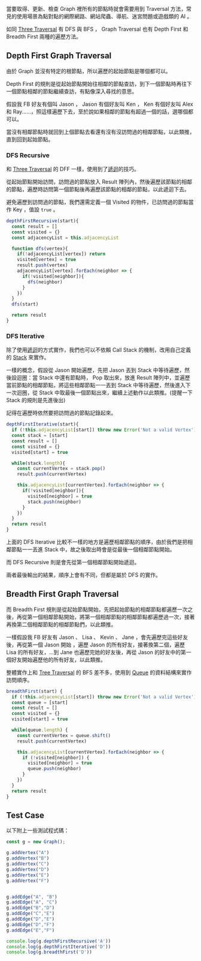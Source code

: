 <!-- Day 29 走囉～高歌離席～ - Graph Traversal -->

當要取得、更新、檢查 Graph 裡所有的節點時就會需要用到 Traversal 方法，常見的使用場景為點對點的網際網路、網站爬蟲、導航、迷宮問題或遊戲類的 AI 。

如同 [Three Traversal](https://ithelp.ithome.com.tw/articles/10305480) 有 DFS 與 BFS ， Graph Traversal 也有 Depth First 和 Breadth First 兩種的遍歷方法。

## Depth First Graph Traversal

由於 Graph 並沒有特定的根節點，所以遍歷的起始節點是哪個都可以。

Depth First 的規則是從起始節點開始往相鄰的節點查訪，到下一個節點時再往下一個節點相鄰的節點繼續查訪，有點像深入尋找的意思。

假設我 FB 好友有個叫 Jason ， Jason 有個好友叫 Ken ， Ken 有個好友叫 Alex 和 Ray......，照這樣遍歷下去，至於說如果相鄰的節點有超過一個的話，選哪個都可以。

當沒有相鄰節點時就回到上個節點去看還有沒有沒訪問過的相鄰節點，以此類推，直到回到起始節點。

### DFS Recursive

和 [Three Traversal](https://ithelp.ithome.com.tw/articles/10305480) 的 DFF 一樣，使用到了[遞迴](https://ithelp.ithome.com.tw/articles/10296158)的技巧。

從起始節點開始訪問，訪問過的節點放入 Result 陣列內，然後遍歷該節點的相鄰的節點，遍歷時訪問第一個節點後再遍歷該節點的相鄰的節點，以此遞迴下去。

避免遍歷到訪問過的節點，我們還需定義一個 Visited 的物件，已訪問過的節點當作 Key ，值設 `true` 。

```js
depthFirstRecursive(start){
  const result = []
  const visited = {}
  const adjacencyList = this.adjacencyList

  function dfs(vertex){
    if(!adjacencyList[vertex]) return
    visited[vertex] = true
    result.push(vertex)
    adjacencyList[vertex].forEach(neighbor => {
      if(!visited[neighbor]){
        dfs(neighbor)
      }
    })
  }
  dfs(start)

  return result
}
```

### DFS Iterative

除了使用[遞迴](https://ithelp.ithome.com.tw/articles/10296158)的方式實作，我們也可以不依賴 Call Stack 的機制，改用自己定義的 [Stack](https://ithelp.ithome.com.tw/articles/10300208) 來實作。

一樣的概念，假設從 Jason 開始遍歷，先把 Jason 丟到 Stack 中等待遍歷，然後設迴圈：當 Stack 中還有節點時， Pop 取出來，放進 Result 陣列中，並遍歷當前節點的相鄰節點，將這些相鄰節點一一丟到 Stack 中等待遍歷，然後進入下一次迴圈，從 Stack 中取最後一個節點出來，繼續上述動作以此類推。(提醒一下 Stack 的規則是先進後出)

記得在遍歷時依然要把訪問過的節點記錄起來。

```js
depthFirstIterative(start){
  if (!this.adjacencyList[start]) throw new Error('Not a valid Vertex');
  const stack = [start]
  const result = []
  const visited = {}
  visited[start] = true

  while(stack.length){
    const currentVertex = stack.pop()
    result.push(currentVertex)

    this.adjacencyList[currentVertex].forEach(neighbor => {
      if(!visited[neighbor]){
        visited[neighbor] = true
        stack.push(neighbor)
      } 
    })
  }
  return result
}
```

上面的 DFS Iterative 比較不一樣的地方是遍歷相鄰節點的順序，由於我們是把相鄰節點一一丟進 Stack 中，故之後取出時會是從最後一個相鄰節點開始。

而 DFS Recursive 則是會先從第一個相鄰節點開始遞迴。

兩者最後輸出的結果，順序上會有不同，但都是屬於 DFS 的實作。

## Breadth First Graph Traversal

而 Breadth First 規則是從起始節點開始，先把起始節點的相鄰節點都遍歷一次之後，再從第一個相鄰節點開始，將第一個相鄰節點的相鄰節點都遍歷過一次，接著再換第二個相鄰節點的相鄰節點們，以此類推。

一樣假設我 FB 好友有 Jason 、 Lisa 、 Kevin 、 Jane ，會先遍歷完這些好友後，再從第一個 Jason 開始 ，遍歷 Jason 的所有好友，接著換第二個，遍歷 Lisa 的所有好友，...到 Jane 也遍歷完她的好友後，再從 Jason 的好友中的第一個好友開始遍歷他的所有好友，以此類推。

整體實作上和 [Tree Traversal](https://ithelp.ithome.com.tw/articles/10305480) 的 BFS 差不多，使用到 [Queue](https://ithelp.ithome.com.tw/articles/10300209) 的資料結構來實作訪問順序。

```js
breadthFirst(start) {
  if (!this.adjacencyList[start]) throw new Error('Not a valid Vertex');
  const queue = [start]
  const result = []
  const visited = {}
  visited[start] = true

  while(queue.length) {
    const currentVertex = queue.shift()
    result.push(currentVertex)

    this.adjacencyList[currentVertex].forEach(neighbor => {
      if (!visited[neighbor]) {
        visited[neighbor] = true
        queue.push(neighbor)
      }
    })
  }
  return result
}
```

## Test Case

以下附上一些測試程式碼：

```js
const g = new Graph();

g.addVertex("A")
g.addVertex("B")
g.addVertex("C")
g.addVertex("D")
g.addVertex("E")
g.addVertex("F")


g.addEdge("A", "B")
g.addEdge("A", "C")
g.addEdge("B","D")
g.addEdge("C","E")
g.addEdge("D","E")
g.addEdge("D","F")
g.addEdge("E","F")

console.log(g.depthFirstRecursive('A'))
console.log(g.depthFirstIterative('D'))
console.log(g.breadthFirst('D'))
```
